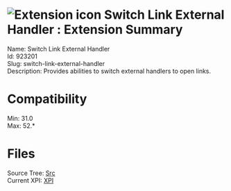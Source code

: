 # ![Extension icon](https://addons.thunderbird.net/static/img/addon-icons/default-64.png) Switch Link External Handler : Extension Summary

Name: Switch Link External Handler  
Id: 923201  
Slug: switch-link-external-handler  
Description: Provides abilities to switch external handlers to open links.
  

# Compatibility
Min: 31.0  
Max: 52.*  

# Files

Source Tree: [Src](C:/Dev/Thunderbird/ThunderKdB/xall/xOther/923201-switch-link-external-handler/src)  
Current XPI: [XPI](C:/Dev/Thunderbird/ThunderKdB/xall/xOther/923201-switch-link-external-handler/xpi)  



